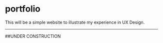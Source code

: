 # portfolio
This will be a simple website to illustrate my experience in UX Design.

---

##UNDER CONSTRUCTION